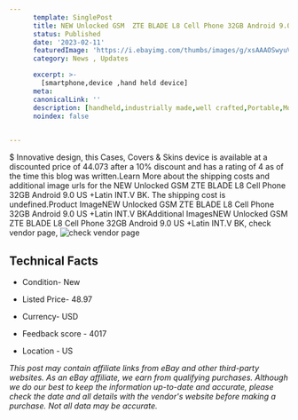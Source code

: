```yaml
---
      template: SinglePost
      title: NEW Unlocked GSM  ZTE BLADE L8 Cell Phone 32GB Android 9.0  US +Latin INT.V BK
      status: Published
      date: '2023-02-11'
      featuredImage: 'https://i.ebayimg.com/thumbs/images/g/xsAAAOSwyuVd1H~Q/s-l225.jpg'
      category: News , Updates

      excerpt: >-
        [smartphone,device ,hand held device]
      meta:
      canonicalLink: ''
      description: [handheld,industrially made,well crafted,Portable,Mobile,Compact,Convenient,Lightweight,Maneuverable,Man-portable,Miniature,Carriable,Hand-held,Light,Holdable,Transportable,Mobile device,Pocket-sized,On-the-go,Wireless,Cordless,Compact size,Convenient size, smartphone,device ,hand held device]
      noindex: false

        
---
```

$
    Innovative design, this Cases, Covers & Skins device is available at a discounted price of 44.073 after a 10% discount and has a rating of 4 as of the time this blog was written.Learn More about the shipping costs and additional image urls for the NEW Unlocked GSM  ZTE BLADE L8 Cell Phone 32GB Android 9.0  US +Latin INT.V BK. The shipping cost is undefined.Product ImageNEW Unlocked GSM  ZTE BLADE L8 Cell Phone 32GB Android 9.0  US +Latin INT.V BKAdditional ImagesNEW Unlocked GSM  ZTE BLADE L8 Cell Phone 32GB Android 9.0  US +Latin INT.V BK, check vendor page, ![check vendor page](https://origin-galleryplus.ebayimg.com/ws/web/325135489248_2_0_1/225x225.jpg,https://origin-galleryplus.ebayimg.com/ws/web/325135489248_3_0_1/225x225.jpg,https://origin-galleryplus.ebayimg.com/ws/web/325135489248_4_0_1/225x225.jpg,https://origin-galleryplus.ebayimg.com/ws/web/325135489248_5_0_1/225x225.jpg,https://origin-galleryplus.ebayimg.com/ws/web/325135489248_6_0_1/225x225.jpg,https://origin-galleryplus.ebayimg.com/ws/web/325135489248_7_0_1/225x225.jpg)
    
    

 ## Technical Facts 



     
      

 - Condition- New 


      

 - Listed Price- 48.97 


      

 - Currency- USD 


      

 - Feedback score - 4017 


      

 - Location - US 


      
      

 *_This post may contain affiliate links from eBay and other third-party websites. As an eBay affiliate, we earn from qualifying purchases. Although we do our best to keep the information up-to-date and accurate, please check the date and all details with the vendor's website before making a purchase. Not all data may be accurate._*



    
    
    
    
    